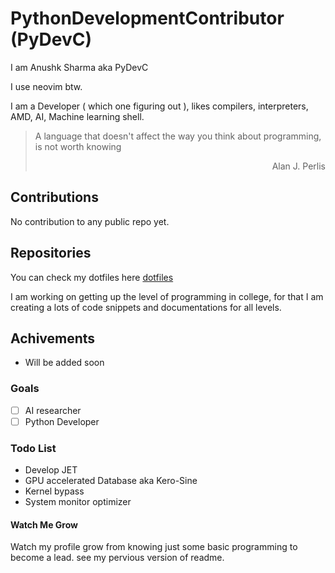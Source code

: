 # PythonDevelopmentContributor (PyDevC)

I am Anushk Sharma aka PyDevC

I use neovim btw. 

I am a Developer ( which one figuring out ), likes compilers, interpreters, AMD, AI, Machine learning shell.

> A language that doesn't affect the way you think about programming, is not worth knowing<br>
> <p align="right">Alan J. Perlis</p>


## Contributions

No contribution to any public repo yet.

## Repositories

You can check my dotfiles here [dotfiles](https://github.com/PyDevC/.dot.git)

I am working on getting up the level of programming in college, for that I am 
creating a lots of code snippets and documentations for all levels.

## Achivements
- Will be added soon

### Goals
- [ ] AI researcher
- [ ] Python Developer

### Todo List
- Develop JET
- GPU accelerated Database aka Kero-Sine
- Kernel bypass
- System monitor optimizer

#### Watch Me Grow

Watch my profile grow from knowing just some basic programming to become a lead.
see my pervious version of readme.
